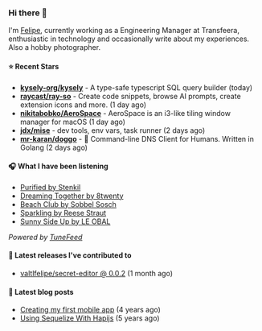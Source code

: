 ### Hi there 👋

I'm [Felipe](https://felipevm.com), currently working as a Engineering Manager at Transfeera, enthusiastic in technology and occasionally write about my experiences. Also a hobby photographer.

#### ⭐ Recent Stars
- **[kysely-org/kysely](https://github.com/kysely-org/kysely)** - A type-safe typescript SQL query builder (today)
- **[raycast/ray-so](https://github.com/raycast/ray-so)** - Create code snippets, browse AI prompts, create extension icons and more. (1 day ago)
- **[nikitabobko/AeroSpace](https://github.com/nikitabobko/AeroSpace)** - AeroSpace is an i3-like tiling window manager for macOS (1 day ago)
- **[jdx/mise](https://github.com/jdx/mise)** - dev tools, env vars, task runner (2 days ago)
- **[mr-karan/doggo](https://github.com/mr-karan/doggo)** - :dog: Command-line DNS Client for Humans. Written in Golang (2 days ago)

#### 🎧 What I have been listening
- [Purified by Stenkil](https://open.spotify.com/track/17GmRKaFzgmnMWC8EEF57q)
- [Dreaming Together by 8twenty](https://open.spotify.com/track/3yJCxQ784xrtePvpP2WK2n)
- [Beach Club by Sobbel Sosch](https://open.spotify.com/track/1xyotakxXPfJ4WmqXGGgOq)
- [Sparkling by Reese Straut](https://open.spotify.com/track/0zinWIi33Y0HY9FzAjoQP7)
- [Sunny Side Up by LE OBAL](https://open.spotify.com/track/7s5RvJ2tWZHw2c09ft9Gvq)

_Powered by [TuneFeed](https://tunefeed.app?ref=valtlfelipe-gh-profile)_ 

#### 🚀 Latest releases I've contributed to


- [valtlfelipe/secret-editor @ 0.0.2](https://github.com/valtlfelipe/secret-editor/releases/tag/0.0.2) (1 month ago)

#### 📄 Latest blog posts
- [Creating my first mobile app](https://felipevm.com/posts/creating-my-first-mobile-app/) (4 years ago)
- [Using Sequelize With Hapijs](https://felipevm.com/posts/using-sequelize-with-hapijs/) (5 years ago)
